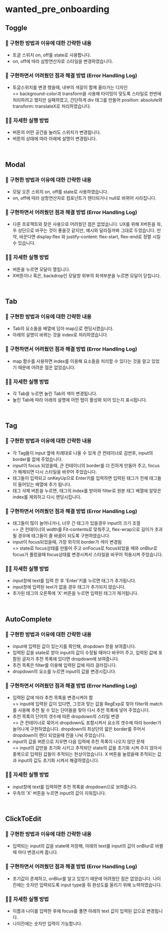 # wanted_pre_onboarding

## Toggle

### 🔨 구현한 방법과 이유에 대한 간략한 내용

<ul>
    <li>토글 스위치 on, off를 state로 사용합니다.</li>
    <li>on, off에 따라 삼항연산자로 스타일을 변경하였습니다.</li>
</ul>

### 📝 구현하면서 어려웠던 점과 해결 방법 (Error Handling Log)

<ul>
    <li>토글스위치를 변경 했을때, 내부의 색갈이 함께 올라가는 디자인</br />=> background-color과 transform을 사용해 타이밍이 맞도록 스타일로 한번에 처리하려고 했지만 실패하였고, 간단하게 div 태그를 만들어 position: absolute와 transform: translateX로 처리하였습니다.</li>
</ul>

### 🧑‍💻 자세한 실행 방법

<ul>
    <li>버튼의 어떤 공간을 눌러도 스위치가 변경됩니다.</li>
    <li>버튼의 상태에 따라 아래에 설명이 변경됩니다.</li>
</ul>

<br />

## Modal

### 🔨 구현한 방법과 이유에 대한 간략한 내용

<ul>
    <li>모달 오픈 스위치 on, off를 state로 사용하였습니다.</li>
    <li>on, off에 따라 삼항연산자로 컴포넌트가 렌더되거나 null로 바뀌어 사라집니다.</li>
</ul>

### 📝 구현하면서 어려웠던 점과 해결 방법 (Error Handling Log)

<ul>
    <li>다른 프로젝트와 잦은 사용으로 어려웠던 점은 없었습니다. UX를 위해 X버튼을 좌, 우 상단으로 바꾸는 것이 좋을것 같지만, 예시와 달라질까봐 그대로 두었습니다. 만약, 바꾼다면 display:flex 와 justify-content: flex-start, flex-end로 정렬 시킬 수 있습니다.</li>
</ul>

### 🧑‍💻 자세한 실행 방법

<ul>
    <li>버튼을 누르면 모달이 열립니다.</li>
    <li>X버튼이나 혹은, backdrop인 모달창 외부의 회색부분을 누르면 모달이 닫칩니다.</li>
</ul>

<br />

## Tab

### 🔨 구현한 방법과 이유에 대한 간략한 내용

<ul>
    <li>Tab의 요소들을 배열에 담아 map으로 렌딩시켰습니다.</li>
    <li>아래의 설명이 바뀌는 것을 index로 처리하였습니다.</li>
</ul>

### 📝 구현하면서 어려웠던 점과 해결 방법 (Error Handling Log)

<ul>
    <li>map 함수를 사용하면 index를 이용해 요소들을 처리할 수 있다는 것을 알고 있었기 때문에 어려운 점은 없었습니다.</li>
</ul>

### 🧑‍💻 자세한 실행 방법

<ul>
    <li>각 Tab을 누르면 눌린 Tab의 색이 변경됩니다.</li>
    <li>눌린 Tab에 따라 아래의 설명에 어떤 탭이 활성화 되어 있는지 표시됩니다.</li>
</ul>

<br />

## Tag

### 🔨 구현한 방법과 이유에 대한 간략한 내용

<ul>
    <li>각 Tag들이 input 옆에 차례대로 나올 수 있게 큰 컨테이너로 감싼후, input의 border를 없에 주었습니다.</li>
    <li>input이 focus 되었을때, 큰 컨테이너의 border를 더 진하게 만들어 주고, focus가 해제되면 다시 스타일을 바꾸어 주었습니다.</li>
    <li>태그들이 입력되고 onKeyUp으로 Enter키를 입력하면 입력된 태그가 전체 태그들이 들어있는 배열에 추가 됩니다.</li>
    <li>태그 삭제 버튼을 누르면, 태그의 index를 받아와 filter로 원본 태그 배열에 알맞은 index를 제외하고 다시 렌딩시킵니다.</li>
</ul>

### 📝 구현하면서 어려웠던 점과 해결 방법 (Error Handling Log)

<ul>
    <li>태그들이 많이 늘어나거나, 너무 긴 태그가 있을경우 input의 크기 조절</br>
    => 큰 컨테이너의 width를 Fit-contents로 맞춰주고, flex-wrap으로 길이가 초과 될 경우에 태그들이 줄 바꿈이 되도록 구현하였습니다.
    </li>
    <li>input이 focus되었을때, 가장 외각의 border가 색이 변경됨</br>
    => state로 focus상태를 만들어 주고 onFocus로 focus되었을 때와 onBlur로 focus가 풀렸을때 focus상태를 변경시켜서 스타일을 바꾸어 적용시켜 주었습니다.
    </li>
</ul>

### 🧑‍💻 자세한 실행 방법

<ul>
    <li>input창에 text를 입력 한 후 'Enter'키를 누르면 태그가 추가됩니다.</li>
    <li>input창에 입력된 text가 없을 경우 태그가 추가되지 않습니다.</li>
    <li>추가된 태그의 오른쪽에 'X' 버튼을 누르면 입력된 태그가 제거됩니다.</li>
</ul>

<br />

## AutoComplete

### 🔨 구현한 방법과 이유에 대한 간략한 내용

<ul>
    <li>input에 입력된 값이 있는지를 확인해, dropdown 창을 보여줍니다.</li>
    <li>입력된 값을 state로 받아 input의 값이 수정될 때마다 바꾸어 주고, 입력된 값에 포함된 글자가 추천 목록에 있다면 dropdown에 보여줍니다.</li>
    <li>추천 목록은 filter를 이용해 입력된 값에 따라 걸러집니다.</li>
    <li>dropdown의 요소를 누르면 input의 값을 변경시킵니다.</li>
</ul>

### 📝 구현하면서 어려웠던 점과 해결 방법 (Error Handling Log)

<ul>
    <li>입력된 값에 따라 추천 목록을 변경시켜야 함</br>
    => input에 입력된 값이 있다면, 그것과 맞는 값을 RegExp로 찾아 filter와 match를 사용해 추천 될 수 있는 단어들을 찾아 다시 추천 목록에 넣어 주었습니다. 
    </li>
    <li>추천 목록의 단어의 갯수에 따른 dropdown의 스타일 변경</br>
    => 큰 컨테이너로 묶어서 dropdown도 포함시켜서 요소의 갯수에 따라 border가 늘어나게 구현하였습니다. dropdown의 최상단의 얇은 border를 주어서 dropdown이 렌더 되었을때 칸을 나눠 주었습니다.
    </li>
    <li>input의 값을 버튼으로 지우면 다음 입력에 추천 목록이 나오지 않던 문제</br>
    => input의 값만을 초기화 시키고 추적되던 state의 값을 초기화 시켜 주지 않아서 중복으로 입력된 값들이 추적되는 현상이었습니다. X 버튼을 눌렀을때 추적되는 값과 input의 값도 초기화 시켜서 해결하였습니다.
    </li>
</ul>

### 🧑‍💻 자세한 실행 방법

<ul>
    <li>input창에 text를 입력하면 추천 목록을 dropdown으로 보여줍니다.</li>
    <li>우측의 'X' 버튼을 누르면 input의 값이 지워집니다.</li>
</ul>

<br />

## ClickToEdit

### 🔨 구현한 방법과 이유에 대한 간략한 내용

<ul>
    <li>입력되는 input의 값을 state에 저장해, 아래의 text를 input의 값이 onBlur로 바뀔 때 마다 변경시켜 줍니다.</li>
</ul>

### 📝 구현하면서 어려웠던 점과 해결 방법 (Error Handling Log)

<ul>
    <li>초기값이 존제하고, onBlur를 알고 있었기 때문에 어려웠던 점은 없었습니다. 나이칸에는 숫자만 입력되도록 input type을 줘 완성도를 올리기 위해 노력하였습니다.
    </li>
</ul>

### 🧑‍💻 자세한 실행 방법

<ul>
    <li>이름과 나이를 입력한 후에 focus를 풀면 아래의 text 값이 입력된 값으로 변경됩니다.</li>
    <li>나이칸에는 숫자만 입력이 가능합니다.</li>
</ul>
